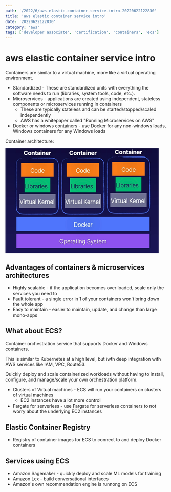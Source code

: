 ```yaml
---
path: '/2022/6/aws-elastic-container-service-intro-20220622122830'
title: 'aws elastic container service intro'
date: '20220622122830'
category: 'aws'
tags: ['developer associate', 'certification', 'containers', 'ecs']
---
```


# aws elastic container service intro
Containers are similar to a virtual machine, more like a virtual operating environment.
* Standardized - These are standardized units with everything the software needs to run (libraries,
system tools, code, etc.).
* Microservices - applications are created using independent, stateless components
or microservices running in containers
    * These are typically stateless and can be started/stopped/scaled independently
    * AWS has a whitepaper called "Running Microservices on AWS"
* Docker or windows containers - use Docker for any non-windows loads, Windows containers
for any Windows loads

Container architecture:

![Docker container architecture](./20220622123253-img-2.png)

## Advantages of containers & microservices architectures
* Highly scalable - if the application becomes over loaded, scale only the services you need to
* Fault tolerant - a single error in 1 of your containers won't bring down the whole app
* Easy to maintain - easier to maintain, update, and change than large mono-apps

## What about ECS?
Container orchestration service that supports Docker and Windows containers.

This is similar to Kubernetes at a high level, but iwth deep integration with AWS
services like IAM, VPC, Route53.

Quickly deploy and scale containerized workloads without having to install, configure,
and manage/scale your own orchestration platform.

* Clusters of Virtual machines - ECS will run your containers on clusters of virtual machines
    * EC2 instances have a lot more control
* Fargate for serverless - use Fargate for serverless containers to not worry about
the underlying EC2 instances

## Elastic Container Registry
* Registry of container images for ECS to connect to and deploy Docker containers

## Services using ECS
* Amazon Sagemaker - quickly deploy and scale ML models for training
* Amazon Lex - build conversational interfaces
* Amazon's own recommendation engine is runnong on ECS

